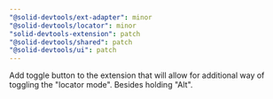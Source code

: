 ```yaml
---
"@solid-devtools/ext-adapter": minor
"@solid-devtools/locator": minor
"solid-devtools-extension": patch
"@solid-devtools/shared": patch
"@solid-devtools/ui": patch
---
```


Add toggle button to the extension that will allow for additional way of toggling the "locator mode". Besides holding "Alt".
